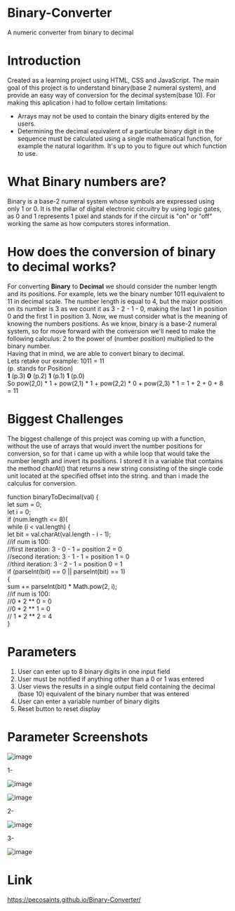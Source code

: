 # Binary-Converter
A numeric converter from binary to decimal

# Introduction
Created as a learning project using HTML, CSS and JavaScript. The main goal of this project is to understand binary(base 2 numeral system), and provide an easy way of conversion for the decimal system(base 10).
For making this aplication i had to follow certain limitations:

<ul>
  <li>Arrays may not be used to contain the binary digits entered by the users.</li>
  <li>Determining the decimal equivalent of a particular binary digit in the sequence must be calculated using a single mathematical function, for example the natural logarithm. It's up to you to figure out which function to use.</li>
</ul>
  
# What Binary numbers are?

Binary is a base-2 numeral system whose symbols are expressed using only 1 or 0. It is the pillar of digital electronic circuitry by using logic gates, as 0 and 1 represents 1 pixel and stands for if the circuit is "on" or "off" working the same as how computers stores information.

# How does the conversion of binary to decimal works?

For converting <b>Binary</b> to <b>Decimal</b> we should consider the number length and its positions. For example, lets we the binary number 1011 equivalent to 11 in decimal scale. 
The number length is equal to 4, but the major position on its number is 3 as we count it as 3 - 2 - 1 - 0, making the last 1 in position 0 and the first 1 in position 3.
Now, we must consider what is the meaning of knowing the numbers positions. As we know, binary is a base-2 numeral system, so for move forward with the conversion we'll need to make the following calculus: 2 to the power of (number position) multiplied to the binary number.<br>
Having that in mind, we are able to convert binary to decimal.<br>
Lets retake our example: 1011 = 11<br>
(p. stands for Position)<br>
<b>1</b> (p.3) <b>0</b> (p.2) <b>1</b> (p.1) <b>1</b> (p.0)<br>
So pow(2,0) * 1 + pow(2,1) * 1 + pow(2,2) * 0 + pow(2,3) * 1 = 1 + 2 + 0 + 8 = 11

# Biggest Challenges

The biggest challenge of this project was coming up with a function, without the use of arrays that would invert the number positions for conversion, so for that i came up with a while loop that would take the number length and invert its positions. I stored it in a variable that contains the method charAt() that returns a new string consisting of the single code unit located at the specified offset into the string. and than i made the calculus for conversion.

function binaryToDecimal(val) {<br>
    let sum = 0;<br>
    let i = 0;<br>
    if (num.length <= 8){<br>
      while (i < val.length) {<br>
        let bit = val.charAt(val.length - i - 1);<br>
        //if num is 100:<br>
        //first iteration: 3 - 0 - 1 = position 2 = 0<br>
        //second iteration: 3 - 1 - 1 = position 1 = 0<br>
        //third iteration: 3 - 2 - 1 = position 0 = 1<br>
        if (parseInt(bit) == 0 || parseInt(bit) == 1) <br>
        {<br>
        sum += parseInt(bit) * Math.pow(2, i);<br>
        //if num is 100:<br>
        //0 * 2 ** 0 = 0<br>
        //0 * 2 ** 1 = 0<br>
        // 1 * 2 ** 2 = 4<br>
        }<br>
  
# Parameters

  <ol>
  <li>User can enter up to 8 binary digits in one input field</li>
  <li>User must be notified if anything other than a 0 or 1 was entered</li>
  <li>User views the results in a single output field containing the decimal (base 10) equivalent of the binary number that was entered</li>
  <li>User can enter a variable number of binary digits</li>  
  <li>Reset button to reset display</li>
</ol>

# Parameter Screenshots

![image](https://user-images.githubusercontent.com/80483432/122691204-936c9100-d204-11eb-9d26-6493b03f7ccd.png)

1-

![image](https://user-images.githubusercontent.com/80483432/122691297-2b6a7a80-d205-11eb-8195-71a7ced3dc60.png)

![image](https://user-images.githubusercontent.com/80483432/122691341-74baca00-d205-11eb-8087-1d7be2474f9d.png)

2-

![image](https://user-images.githubusercontent.com/80483432/122691360-9b790080-d205-11eb-921f-80780477b193.png)

3-

![image](https://user-images.githubusercontent.com/80483432/122691401-d9762480-d205-11eb-97e3-2a4aabb7e397.png)


# Link

https://pecosaints.github.io/Binary-Converter/


